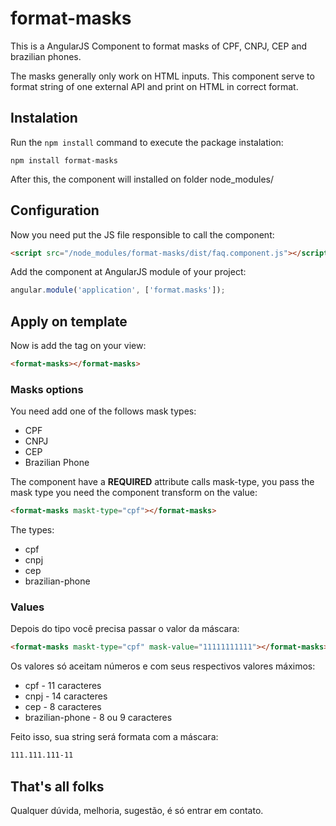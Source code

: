 # format-masks
This is a AngularJS Component to format masks of CPF, CNPJ, CEP and brazilian phones.

The masks generally only work on HTML inputs. This component serve to format string of one external API and print on HTML in correct format.

## Instalation

Run the `npm install` command to execute the package instalation:

```
npm install format-masks
```

After this, the component will installed on folder node_modules/

## Configuration

Now you need put the JS file responsible to call the component:

```html
<script src="/node_modules/format-masks/dist/faq.component.js"></script>
```

Add the component at AngularJS module of your project:

```javascript
angular.module('application', ['format.masks']);
```

## Apply on template

Now is add the tag on your view:

```html
<format-masks></format-masks>
```

### Masks options

You need add one of the follows mask types:

* CPF
* CNPJ
* CEP
* Brazilian Phone

The component have a **REQUIRED** attribute calls mask-type, you pass the mask type you need the component transform on the value:

```html
<format-masks maskt-type="cpf"></format-masks>
```

The types:

* cpf
* cnpj
* cep
* brazilian-phone

### Values

Depois do tipo você precisa passar o valor da máscara:

```html
<format-masks maskt-type="cpf" mask-value="11111111111"></format-masks>
```

Os valores só aceitam números e com seus respectivos valores máximos:

* cpf - 11 caracteres
* cnpj - 14 caracteres
* cep - 8 caracteres
* brazilian-phone - 8 ou 9 caracteres

Feito isso, sua string será formata com a máscara:

```html
111.111.111-11
```

## That's all folks

Qualquer dúvida, melhoria, sugestão, é só entrar em contato.
